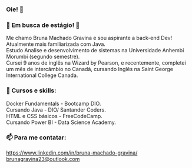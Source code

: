 ### Oie! 👋

### 🔭 Em busca de estágio! 🔭

Me chamo Bruna Machado Gravina e sou aspirante a back-end Dev! Atualmente mais familiarizada com Java. <br />
Estudo Analise e desenvolvimento de sistemas na Universidade Anhembi Morumbi (segundo semestre).<br />
Cursei 9 anos de inglês na Wizard by Pearson, e recentemente, completei um mês de intercâmbio no Canadá, cursando Inglês na Saint George International College Canada. 

### 🌱 Cursos e skills:
Docker Fundamentals - Bootcamp DIO. <br/>
Cursando Java - DIO/ Santander Coders.<br />
HTML e CSS básicos - FreeCodeCamp.<br />
Cursando Power BI - Data Science Academy. <br />

### 📫 Para me contatar:
https://www.linkedin.com/in/bruna-machado-gravina/ <br />
brunagravina23@outlook.com








